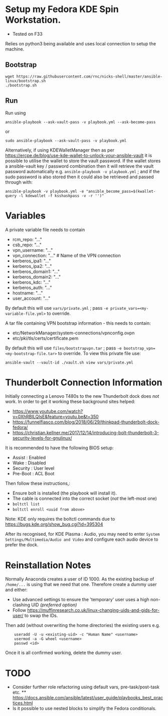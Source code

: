 
# Setup my Fedora KDE Spin Workstation.

* Tested on F33

Relies on python3 being available and uses local connection to setup the machine.

## Bootstrap

```
wget https://raw.githubusercontent.com/rnc/nicks-shell/master/ansible-linux/bootstrap.sh
./bootstrap.sh

```

## Run

Run using

    ansible-playbook --ask-vault-pass -v playbook.yml --ask-become-pass

or

    sudo ansible-playbook --ask-vault-pass -v playbook.yml

Alternatively, if using KDEWalletManager then as per https://ercpe.de/blog/use-kde-wallet-to-unlock-your-ansible-vault it is possible to utilise the wallet to store the vault password. If the wallet stores a ansible-vault key / password combination then it will retrieve the vault password automatically e.g. `ansible-playbook -v playbook.yml` ; and if the sudo password is also stored then it could also be retrieved and passed through with:

    ansible-playbook -v playbook.yml -e "ansible_become_pass=$(kwallet-query -l kdewallet -f ksshaskpass -v -r '')"


# Variables

A private variable file needs to contain

  * rcm_repo: "..."
  * csb_repo: "..."
  * vpn_username: "..."
  * vpn_connection: "..." # Name of the VPN connection
  * kerberos_ipa1: "..."
  * kerberos_ipa2: "..."
  * kerberos_domain1: "..."
  * kerberos_domain2: "..."
  * kerberos_kdc: "..."
  * kerberos_auth: "..."
  * hostname: "..."
  * user_account: "..."

By default this will use `vars/private.yml` ; pass `-e private_vars=<my-variable-file.yml>` to override.

A tar file containing VPN bootstrap information - this needs to contain:

  * etc/NetworkManager/system-connections/vpnconfig.ovpn
  * etc/pki/tls/certs/certificate.pem

By default this will use `files/bootstrapvpn.tar` ; pass `-e bootstrap_vpn=<my-bootstrap-file.tar>` to override.
To view this private file use:

    ansible-vault --vault-id ./vault.sh view vars/private.yml

# Thunderbolt Connection Information

Initially connecting a Lenovo T480s to the new Thunderbolt dock does *not* work. In order to get it working these background sites helped:

* https://www.youtube.com/watch?v=0XhRBILQIsE&feature=youtu.be&t=350
* https://funnelfiasco.com/blog/2018/06/29/thinkpad-thunderbolt-dock-fedora/
* https://christian.kellner.me/2017/12/14/introducing-bolt-thunderbolt-3-security-levels-for-gnulinux/

It is recommended to have the following BIOS setup:
* Assist : Enabled
* Wake : Disabled
* Security : User level
* Pre-Boot : ACL Boot

Then follow these instructions,:

* Ensure bolt is installed (the playbook will install it).
* The cable is connected into the correct socket (*not* the left-most one)
* `boltctl list`
* `boltctl enroll <uuid from above>`

Note: KDE only requires the boltctl commands due to https://bugs.kde.org/show_bug.cgi?id=395304

After its recognised, for KDE Plasma : Audio, you may need to enter `System Settings/Multimedia/Audio and Video` and configure each audio device to prefer the dock.

# Reinstallation Notes
Normally Anaconda creates a user of ID 1000. As the existing backup of `/home/...` is using that we need that one. Therefore create a dummy user and either:
* Use advanced settings to ensure the 'temporary' user uses a high non-clashing UID _(preferred option)_
* Follow https://muffinresearch.co.uk/linux-changing-uids-and-gids-for-user/ to swap the IDs.

Then add (without overwriting the home directories) the existing users e.g.

```
    useradd -U -u <existing-uid> -c "Human Name" <username>
    usermod -a -G wheel <username>
    passwd <id>
```
Once it is all confirmed working, delete the dummy user.

# TODO

* Consider further role refactoring using default vars, pre-task/post-task etc.
** https://docs.ansible.com/ansible/latest/user_guide/playbooks_best_practices.html
* Is it possible to use nested blocks to simplify the Fedora conditionals.
